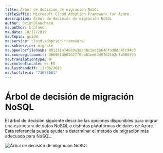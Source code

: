```yaml
---
title: Árbol de decisión de migración NoSQL
titleSuffix: Microsoft Cloud Adoption Framework for Azure
description: Árbol de decisión de migración NoSQL
author: BrianBlanchard
ms.author: brblanch
ms.date: 10/17/2019
ms.topic: guide
ms.service: cloud-adoption-framework
ms.subservice: migrate
ms.openlocfilehash: 001231a74680a3dabbc1ec18646fad0dd4fc94e3
ms.sourcegitcommit: 3669614902627f0ca61ee64d97621b2cfa585199
ms.translationtype: HT
ms.contentlocale: es-ES
ms.lasthandoff: 11/06/2019
ms.locfileid: "73656581"
---
```

# <a name="nosql-migration-decision-tree"></a>Árbol de decisión de migración NoSQL

El árbol de decisión siguiente describe las opciones disponibles para migrar una estructura de datos NoSQL a distintas plataformas de datos de Azure. Esta referencia puede ayudar a determinar el método de migración más adecuado para NoSQL.

![Árbol de decisión de migración NoSQL](../../_images/innovate/considerations/no-sql-decision-tree.png)
